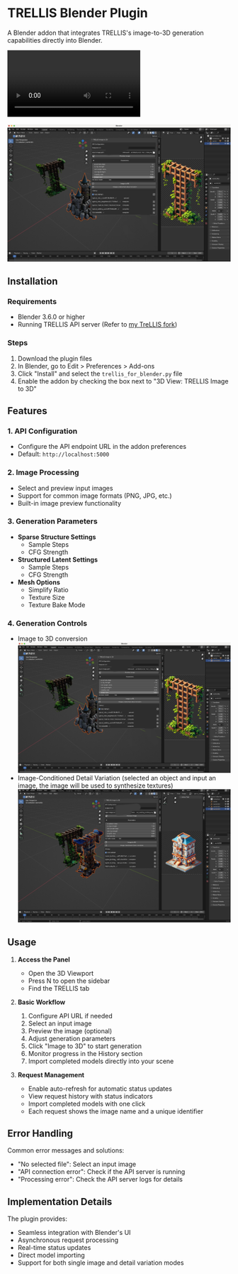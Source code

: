 # TRELLIS Blender Plugin

A Blender addon that integrates TRELLIS's image-to-3D generation capabilities directly into Blender.

![DemoVideo](./assets/trellis_blender_demovideo.mp4)

![DemoPic](./assets/trellis_blender_pic1.png)

## Installation

### Requirements
- Blender 3.6.0 or higher
- Running TRELLIS API server (Refer to [my TreLLIS fork](https://github.com/FishWoWater/TRELLIS/blob/dev/README_api.md))

### Steps
1. Download the plugin files
2. In Blender, go to Edit > Preferences > Add-ons
3. Click "Install" and select the `trellis_for_blender.py` file
4. Enable the addon by checking the box next to "3D View: TRELLIS Image to 3D"

## Features

### 1. API Configuration
- Configure the API endpoint URL in the addon preferences
- Default: `http://localhost:5000`

### 2. Image Processing
- Select and preview input images
- Support for common image formats (PNG, JPG, etc.)
- Built-in image preview functionality

### 3. Generation Parameters
- **Sparse Structure Settings**
  - Sample Steps 
  - CFG Strength 
- **Structured Latent Settings**
  - Sample Steps 
  - CFG Strength 
- **Mesh Options**
  - Simplify Ratio
  - Texture Size
  - Texture Bake Mode

### 4. Generation Controls
- Image to 3D conversion
![DemoPic1](./assets/trellis_blender_pic1.png)
- Image-Conditioned Detail Variation
(selected an object and input an image, the image will be used to synthesize textures)
![DemoPic2](./assets/trellis_blender_pic2.png)


## Usage

1. **Access the Panel**
   - Open the 3D Viewport
   - Press N to open the sidebar
   - Find the TRELLIS tab

2. **Basic Workflow**
   1. Configure API URL if needed
   2. Select an input image
   3. Preview the image (optional)
   4. Adjust generation parameters
   5. Click "Image to 3D" to start generation
   6. Monitor progress in the History section
   7. Import completed models directly into your scene

3. **Request Management**
   - Enable auto-refresh for automatic status updates
   - View request history with status indicators
   - Import completed models with one click
   - Each request shows the image name and a unique identifier

## Error Handling

Common error messages and solutions:
- "No selected file": Select an input image
- "API connection error": Check if the API server is running
- "Processing error": Check the API server logs for details

## Implementation Details

The plugin provides:
- Seamless integration with Blender's UI
- Asynchronous request processing
- Real-time status updates
- Direct model importing
- Support for both single image and detail variation modes
